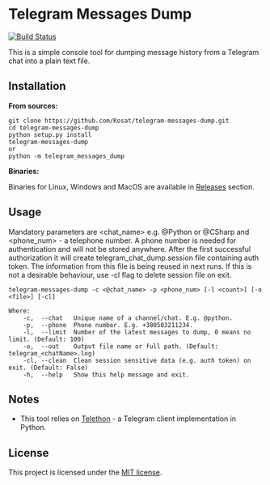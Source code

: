 # Telegram Messages Dump 

[![Build Status](https://travis-ci.org/Kosat/telegram-messages-dump.svg?branch=master)](https://travis-ci.org/Kosat/telegram-messages-dump)

This is a simple console tool for dumping message history from a Telegram chat into a plain text file. 
## Installation
**From sources:**
```
git clone https://github.com/Kosat/telegram-messages-dump.git
cd telegram-messages-dump
python setup.py install
telegram-messages-dump
or
python -m telegram_messages_dump
```
**Binaries:**

Binaries for Linux, Windows and MacOS are available in [Releases](https://github.com/Kosat/telegram-messages-dump/releases) section.

## Usage

Mandatory parameters are <chat_name> e.g. @Python or @CSharp and <phone_num> - a telephone number. A phone number is needed for authentication and will not be stored anywhere. After the first successful authorization it will create telegram_chat_dump.session file containing auth token. The information from this file is being reused in next runs. If this is not a desirable behaviour, use -cl flag to delete session file on exit.

```
telegram-messages-dump -c <@chat_name> -p <phone_num> [-l <count>] [-o <file>] [-cl]

Where:
    -c,  --chat   Unique name of a channel/chat. E.g. @python.
    -p,  --phone  Phone number. E.g. +380503211234.
    -l,  --limit  Number of the latest messages to dump, 0 means no limit. (Default: 100)
    -o,  --out    Output file name or full path. (Default: telegram_<chatName>.log)
    -cl, --clean  Clean session sensitive data (e.g. auth token) on exit. (Default: False)
    -h,  --help   Show this help message and exit.
```

## Notes

* This tool relies on [Telethon](https://github.com/LonamiWebs/Telethon) - a Telegram client implementation in Python.


## License

This project is licensed under the [MIT license](LICENSE).